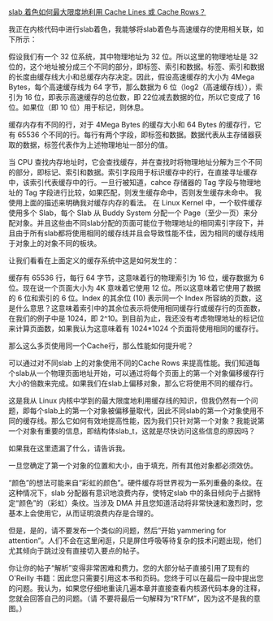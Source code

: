 [slab 着色如何最大限度地利用 Cache Lines 或 Cache Rows？](https://rtoax.blog.csdn.net/article/details/118543741)

我正在内核代码中进行slab着色，我能够将slab着色与高​​速缓存的使用相关联，如下所示：

假设我们有一个 32 位系统，其中物理地址为 32 位。所以这里的物理地址是 32 位的，这个地址被分成三个不同的部分，即标签、索引和数据。标签、索引和数据的长度由缓存线大小和总缓存内存决定。因此，假设高速缓存的大小为 4Mega Bytes，每个高速缓存线为 64 字节，那么数据为 6 位（log2（高速缓存线）），索引为 16 位，即表示高速缓存的总位数，即 22位减去数据的位，所以它变成了 16 位。如果位（即 10 位）用于标记，则休息。

缓存内存有不同的行，对于 4Mega Bytes 的缓存大小和 64 Bytes 的缓存行，它有 65536 个不同的行。每行有两个字段，即标签和数据。数据代表从主存储器获取的数据，标签代表作为上述物理地址一部分的值。

当 CPU 查找内存地址时，它会查找缓存，并在查找时将物理地址分解为三个不同的部分，即标记、索引和数据。索引字段用于标识缓存中的行，在直接寻址缓存中，该索引代表缓存中的行。一旦行被知道，cahce 存储器的 Tag 字段与物理地址的 Tag 字段进行比较，如果匹配，则发生缓存命中，否则发生缓存未命中。
我使用上面的描述来明确我对缓存内存的看法。
在 Linux Kernel 中，一个软件缓存使用多个 Slab，每个 Slab 从 Buddy System 分配一个 Page（至少一页）来分配对象。并且这些由不同slab分配的页面可能位于物理地址的相同索引字段下，并且由于所有slab都将使用相同的缓存线并且会导致性能不佳，因为相同的缓存线用于对象上的对象不同的板块。

让我们看看在上面定义的缓存系统中这是如何发生的：

缓存有 65536 行，每行 64 字节，这意味着行的物理索引为 16 位，缓存数据为 6 位。现在说一个页面大小为 4K 意味着它使用 12 位。所以这意味着它使用了数据的 6 位和索引的 6 位。Index 的其余位 (10) 表示同一个 Index 所容纳的页数，这是什么意思？这意味着索引中的其余位表示将使用相同缓存行或缓存行的页面数，在我们的例子中是 1024，即 2^10。到目前为止，我还没有考虑物理地址的标记位来计算页面数，如果我认为这意味着有 1024*1024 个页面将使用相同的缓存行。

那么这么多页使用同一个Cache行，那么性能如何提升呢？

可以通过对不同slab 上的对象使用不同的Cache Rows 来提高性能。我们知道每个slab从一个物理页面地址开始，可以通过将每个页面上的第一个对象偏移缓存行大小的倍数来完成。如果我们在slab上偏移对象，那么它将使用不同的缓存行。

这是我从 Linux 内核中学到的最大限度地利用缓存线的知识，但我仍然有一个问题，即每个slab上的第一个对象被偏移量取代，因此不同slab的第一个对象使用不同的缓存线。那么它如何有效地提高性能，因为我们只针对第一个对象？我能说第一个对象有重要的信息，即结构体slab_t，这就是尽快访问这些信息的原因吗？

如果我在这里遗漏了什么，请告诉我。



一旦您确定了第一个对象的位置和大小，由于填充，所有其他对象都必须效仿。

“颜色”的想法可能来自“彩虹的颜色”。硬件缓存将世界视为一系列重叠的条纹。在这种情况下，slab 分配器有意识地浪费内存，使特定slab 中的条目倾向于占据特定“颜色”的（彩虹）条纹。当涉及 DMA 并且您知道活动将非常快速和激烈时，您基本上会使用它，从而证明浪费内存是合理的。

但是，是的，请不要发布一个类似的问题，然后“开始 yammering for attention”。人们不会在这里闲逛，只是屏住呼吸等待复杂的技术问题出现，他们尤其倾向于跳过没有直接切入要点的帖子。

你让你的帖子“解析”变得非常困难和费力。您的大部分帖子直接引用了现有的 O'Reilly 书籍：因此您只需要引用这本书和页码。您终于可以在最后一段中提出您的问题。我认为，如果您仔细地重读几遍本章并直接查看内核源代码本身的注释，您就会回答自己的问题。（请 不要将最后一句解释为“RTFM”，因为这不是我的意图。）
